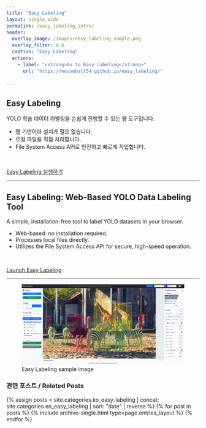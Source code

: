```yaml
---
title: "Easy Labeling"
layout: single_wide
permalink: /easy_labeling_intro/
header:
  overlay_image: /images/easy_labeling_sample.png
  overlay_filter: 0.6
  caption: "Easy Labeling"
  actions:
    - label: "<strong>Go to Easy Labeling</strong>"
      url: "https://mouseball54.github.io/easy_labeling/"

---
```


## Easy Labeling

YOLO 학습 데이터 라벨링을 손쉽게 진행할 수 있는 웹 도구입니다.

- 웹 기반이라 설치가 필요 없습니다.  
- 로컬 파일을 직접 처리합니다.  
- File System Access API로 안전하고 빠르게 작업합니다.
  
<br/>

<a href="https://mouseball54.github.io/easy_labeling/" class="btn btn--success btn--large">Easy Labeling 실행하기</a>

---

## Easy Labeling: Web-Based YOLO Data Labeling Tool

A simple, installation-free tool to label YOLO datasets in your browser.

- Web-based: no installation required.  
- Processes local files directly.  
- Utilizes the File System Access API for secure, high-speed operation.
  
<br/>

<a href="https://mouseball54.github.io/easy_labeling/" class="btn btn--success btn--large">Launch Easy Labeling</a>

---
<figure>
  <img src="/images/easy_labeling_sample.png" alt="Easy Labeling sample">
  <figcaption>Easy Labeling sample image</figcaption>
</figure>

### 관련 포스트 / Related Posts
{% assign posts = site.categories.ko_easy_labeling | concat: site.categories.en_easy_labeling | sort: "date" | reverse %}
{% for post in posts %} {% include archive-single.html type=page.entries_layout %} {% endfor %}
